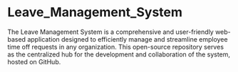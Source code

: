 # Leave_Management_System
The Leave Management System is a comprehensive and user-friendly web-based application designed to efficiently manage and streamline employee time off requests in any organization. This open-source repository serves as the centralized hub for the development and collaboration of the system, hosted on GitHub.
